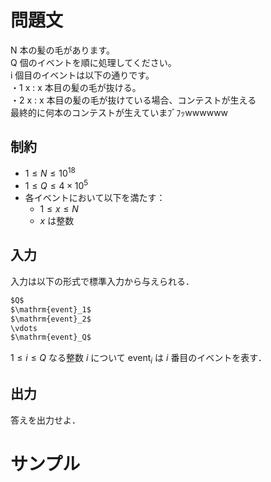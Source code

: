 問題文
=====
N 本の髪の毛があります。  
Q 個のイベントを順に処理してください。  
i 個目のイベントは以下の通りです。  
・1 x : x 本目の髪の毛が抜ける。  
・2 x : x 本目の髪の毛が抜けている場合、コンテストが生える  
最終的に何本のコンテストが生えていまﾌﾞﾌｯwwwwww  

制約
-----
- $1 \leq N \leq 10^{18}$
- $1 \leq Q \leq 4 \times 10^5$
- 各イベントにおいて以下を満たす：
    - $1 \leq x \leq N$
    - $x$ は整数

入力
-----
入力は以下の形式で標準入力から与えられる．
```md
$Q$  
$\mathrm{event}_1$
$\mathrm{event}_2$
\vdots
$\mathrm{event}_Q$
```
$1 \leq i \leq Q$ なる整数 $i$ について $\mathrm{event}_i$ は $i$ 番目のイベントを表す．  

出力
-----
答えを出力せよ．  

サンプル
=====
```入力例1
```
```出力例1

```
